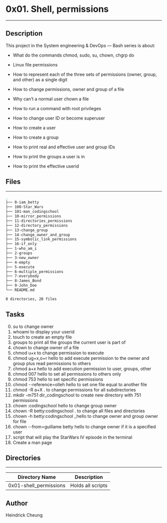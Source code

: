 # 0x01. Shell, permissions
---
## Description

This project in the System engineering & DevOps ― Bash series is about:
* What do the commands chmod, sudo, su, chown, chgrp do
* Linux file permissions
* How to represent each of the three sets of permissions (owner, group, and other) as a single digit
* How to change permissions, owner and group of a file
* Why can’t a normal user chown a file
* How to run a command with root privileges
* How to change user ID or become superuser

* How to create a user
* How to create a group
* How to print real and effective user and group IDs
* How to print the groups a user is in
* How to print the effective userid

## Files
---
```bash
.
├── 0-iam_betty
├── 100-Star_Wars
├── 101-man_codingschool
├── 10-mirror_permissions
├── 11-directories_permissions
├── 12-directory_permissions
├── 13-change_group
├── 14-change_owner_and_group
├── 15-symbolic_link_permissions
├── 16-if_only
├── 1-who_am_i
├── 2-groups
├── 3-new_owner
├── 4-empty
├── 5-execute
├── 6-multiple_permissions
├── 7-everybody
├── 8-James_Bond
├── 9-John_Doe
└── README.md

0 directories, 20 files
```

## Tasks
0. su to change owner
1. whoami to display your userid
2. touch to create an empty file
3. groups to print all the groups the current user is part of
4. chown to change owner of a file
5. chmod u+x to change permission to execute
6. chmod ug+x,o+r hello to add execute permission to the owner and group plus read permissions to others
7. chmod a+x hello to add execution permission to user, groups, other
8. chmod 007 hello to set all permissions to others only
9. chmod 753 hello to set specific permissions
10. chmod --reference=olleh hello to set one file equal to another file
11. chmod -R  a+X . to change permissions for all subdirectories
12. mkdir -m751 dir_codingschool to create new directory with 751 permissions
13. chown :codingschool hello to change group owner
14. chown -R betty:codingschool .  to change all files and directories
15. chown -h betty:codingschool _hello to change owner and group owner for file
16. chown --from=guillame betty hello to change owner if it is a specified user
100. script that will play the StarWars IV episode in the terminal
101. Create a man page

## Directories
---
Directory Name | Description
---|---
0x01-shell_permissions | Holds all scripts

## Author
Heindrick Cheung